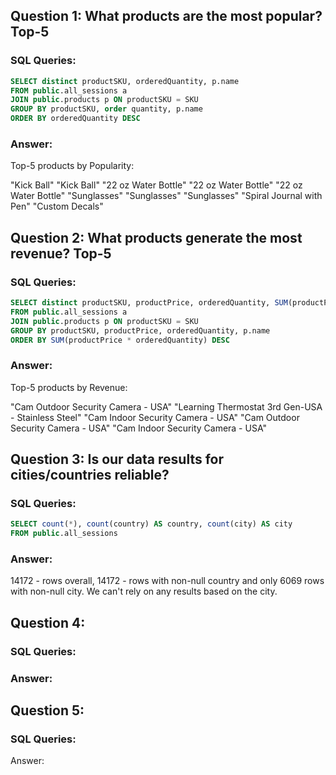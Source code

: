## Question 1: What products are the most popular? Top-5

### SQL Queries:

```SQL
SELECT distinct productSKU, orderedQuantity, p.name 
FROM public.all_sessions a
JOIN public.products p ON productSKU = SKU
GROUP BY productSKU, order quantity, p.name
ORDER BY orderedQuantity DESC
```

### Answer: 

Top-5 products by Popularity:

"Kick Ball"
"Kick Ball"
"22 oz Water Bottle"
"22 oz Water Bottle"
"22 oz Water Bottle"
"Sunglasses"
"Sunglasses"
"Sunglasses"
"Spiral Journal with Pen"
"Custom Decals"


## Question 2: What products generate the most revenue? Top-5

### SQL Queries:

```SQL
SELECT distinct productSKU, productPrice, orderedQuantity, SUM(productPrice*orderedQuantity), p.name 
FROM public.all_sessions a
JOIN public.products p ON productSKU = SKU
GROUP BY productSKU, productPrice, orderedQuantity, p.name
ORDER BY SUM(productPrice * orderedQuantity) DESC
```

### Answer:

Top-5 products by Revenue:

"Cam Outdoor Security Camera - USA"
"Learning Thermostat 3rd Gen-USA - Stainless Steel"
"Cam Indoor Security Camera - USA"
"Cam Outdoor Security Camera - USA"
"Cam Indoor Security Camera - USA"

## Question 3: Is our data results for cities/countries reliable?

### SQL Queries:

```SQL
SELECT count(*), count(country) AS country, count(city) AS city
FROM public.all_sessions
```
### Answer:
14172 - rows overall,	14172 - rows with non-null country and only 6069 rows with non-null city. We can't rely on any results based on the city.

## Question 4: 

### SQL Queries:

### Answer:



## Question 5: 

### SQL Queries:

Answer:
